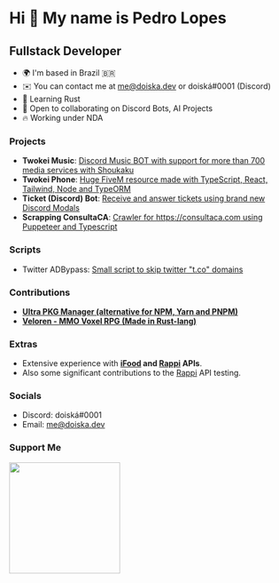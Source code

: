 Hi 👋 My name is Pedro Lopes
============================

Fullstack Developer
-------------

* 🌍  I'm based in Brazil 🇧🇷
* ✉️  You can contact me at [me@doiska.dev](mailto:me@doiska.dev) or doiská#0001 (Discord)
* 🧠  Learning Rust
* 🤝  Open to collaborating on Discord Bots, AI Projects
* 🔥  Working under NDA

### Projects
* **Twokei Music**: [Discord Music BOT with support for more than 700 media services with Shoukaku](https://github.com/doiska/twokei-next)
* **Twokei Phone**: [Huge FiveM resource made with TypeScript, React, Tailwind, Node and TypeORM](https://github.com/doiska/twokei-phone) 
* **Ticket (Discord) Bot**: [Receive and answer tickets using brand new Discord Modals](https://github.com/doiska/store-ticket)
* **Scrapping ConsultaCA**: [Crawler for https://consultaca.com using Puppeteer and Typescript](https://github.com/doiska/scrapping-consulta-ca)

### Scripts
* Twitter ADBypass: [Small script to skip twitter "t.co" domains](https://github.com/doiska/twitter-shortener-bypass)

### Contributions
* **[Ultra PKG Manager (alternative for NPM, Yarn and PNPM)](https://github.com/nachoaldamav/ultra)**
* **[Veloren - MMO Voxel RPG (Made in Rust-lang)](https://gitlab.com/veloren/veloren)**

### Extras
* Extensive experience with **[iFood](https://ifood.com.br/) and [Rappi](https://rappi.com/) APIs**. 
* Also some significant contributions to the [Rappi](https://rappi.com/) API testing.

### Socials
* Discord: doiská#0001
* Email: me@doiska.dev

### Support Me

<a href="https://www.buymeacoffee.com/doiska"><img src="https://cdn.buymeacoffee.com/buttons/v2/default-yellow.png" width="200" /></a>
